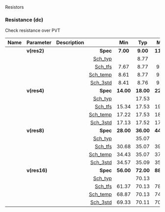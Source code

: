 Resistors

### Resistance (dc)

Check resistance over PVT



|**Name**|**Parameter**|**Description**| |**Min**|**Typ**|**Max**| Unit|
|:---|:---|:---|---:|:---:|:---:|:---:| ---:|
||**v(res2)** || **Spec**  | **7.00** | **9.00** | **11.00** | **kOhm** |
| | | |<a href='results/dc_Sch_typical.html'>Sch_typ</a>| | 8.77 |  | |
| | | |<a href='results/dc_Sch_tfs.html'>Sch_tfs</a>|7.67 | 8.77 | 9.86 | |
| | | |<a href='results/dc_Sch_temp.html'>Sch_temp</a>|8.61 | 8.77 | 9.31 | |
| | | |<a href='results/dc_Sch_mc.html'>Sch_3std</a>|8.41 | 8.76 | 9.10 | |
||**v(res4)** || **Spec**  | **14.00** | **18.00** | **22.00** | **kOhm** |
| | | |<a href='results/dc_Sch_typical.html'>Sch_typ</a>| | 17.53 |  | |
| | | |<a href='results/dc_Sch_tfs.html'>Sch_tfs</a>|15.34 | 17.53 | 19.73 | |
| | | |<a href='results/dc_Sch_temp.html'>Sch_temp</a>|17.22 | 17.53 | 18.62 | |
| | | |<a href='results/dc_Sch_mc.html'>Sch_3std</a>|17.13 | 17.52 | 17.90 | |
||**v(res8)** || **Spec**  | **28.00** | **36.00** | **44.00** | **kOhm** |
| | | |<a href='results/dc_Sch_typical.html'>Sch_typ</a>| | 35.07 |  | |
| | | |<a href='results/dc_Sch_tfs.html'>Sch_tfs</a>|30.68 | 35.07 | 39.45 | |
| | | |<a href='results/dc_Sch_temp.html'>Sch_temp</a>|34.43 | 35.07 | 37.24 | |
| | | |<a href='results/dc_Sch_mc.html'>Sch_3std</a>|34.57 | 35.09 | 35.61 | |
||**v(res16)** || **Spec**  | **56.00** | **72.00** | **88.00** | **kOhm** |
| | | |<a href='results/dc_Sch_typical.html'>Sch_typ</a>| | 70.13 |  | |
| | | |<a href='results/dc_Sch_tfs.html'>Sch_tfs</a>|61.37 | 70.13 | 78.90 | |
| | | |<a href='results/dc_Sch_temp.html'>Sch_temp</a>|68.87 | 70.13 | 74.47 | |
| | | |<a href='results/dc_Sch_mc.html'>Sch_3std</a>|69.33 | 70.11 | 70.89 | |

